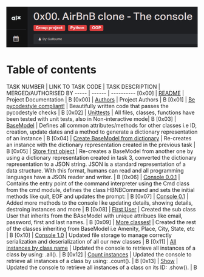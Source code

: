 
![AirBnB](./assets/Screenshot%20from%202023-07-10%2014-59-47.png)
# Table of contents
TASK NUMBER | LINK TO TASK CODE | TASK DESCRIPTION | MERGED/AUTHORISED BY
----- | ------ | ----------
[0x00] | [README](./README.md) | Project Documentation | B
[0x00] | [Authors](./AUTHORS) | Project Authors | B
[0x01] | [Be pycodestyle compliant!](./) | Beautifully written code that passes the pycodestyle checks | B
[0x02] | [Unittests](./tests) | All files, classes, functions have been tested with unit tests, also in Non-interactive mode| B
[0x03] | [BaseModel](./models/base_model.py) | Defines all common attributes/methods for other classes  i.e ID, creation, update dates and a method to generate a dictionary representation of an instance | B
[0x04] | [Create BaseModel from dictionary](./models/base_model.py) | Re-creates an instance with the dictionary representation created in the previous task | B
[0x05] | [Store first object](./models/base_model.py) | Re-creates a BaseModel from another one by using a dictionary representation created in task 3, converted the dictionary representation to a JSON string. JSON is a standard representation of a data structure. With this format, humans can read and all programming languages have a JSON reader and writer. | B
[0x06] | [Console 0.0.1](./console.py) | Contains the entry point of the command interpreter using the Cmd class from the cmd module, defines the class HBNBCommand and sets the initial methods like quit, EOF and updates the prompt: | B
[0x07] | [Console 0.1](./console.py) | Added more methods to the console like updating details, showing details, destroing instances and more | B
[0x08] | [First User](./models/user.py) | Created the sub class User that inherits from the BAseModel with unique attribues like email, password, first and last names. | B
[0x09] | [More classes!](./models/) | Created the rest of the classes inheriting from BaseModel i.e Amenity, Place, City, State, etc | B
[0x10] | [Console 1.0](./models/engine/file_storage.py) | Updated file storage to manage correctly serialization and deserialization of all our new classes | B
[0x11] | [All instances by class name](./console.py) | Updated the console to retrieve all instances of a class by using: <class name>.all(). | B
[0x12] | [Count instances](./console.py) | Updated the console to retrieve all instances of a class by using: <class name>.count(). | B
[0x13] | [Show](./console.py) | Updated the console to retrieve all instances of a class on its ID: <class name>.show(<id>). | B
